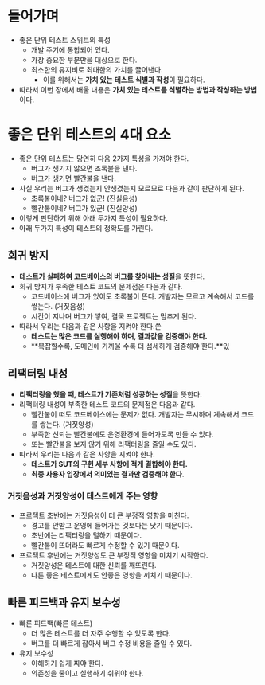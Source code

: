 # 들어가며
* 좋은 단위 테스트 스위트의 특성
  * 개발 주기에 통합되어 있다.
  * 가장 중요한 부분만을 대상으로 한다.
  * 최소한의 유지비로 최대한의 가치를 끌어낸다.
    * 이를 위해서는 **가치 있는 테스트 식별과 작성**이 필요하다.
* 따라서 이번 장에서 배울 내용은 **가치 있는 테스트를 식별하는 방법과 작성하는 방법**이다.

# 좋은 단위 테스트의 4대 요소
* 좋은 단위 테스트는 당연히 다음 2가지 특성을 가져야 한다.
  * 버그가 생기지 않으면 초록불을 낸다.
  * 버그가 생기면 빨간불을 낸다.
* 사실 우리는 버그가 생겼는지 안생겼는지 모르므로 다음과 같이 판단하게 된다.
  * 초록불이네? 버그가 없군! (진실음성)
  * 빨간불이네? 버그가 있군! (진실양성)
* 이렇게 판단하기 위해 아래 두가지 특성이 필요하다.
* 아래 두가지 특성이 테스트의 정확도를 가린다.

## 회귀 방지
* **테스트가 실패하여 코드베이스의 버그를 찾아내는 성질**을 뜻한다.
* 회귀 방지가 부족한 테스트 코드의 문제점은 다음과 같다.
  * 코드베이스에 버그가 있어도 초록불이 뜬다. 개발자는 모르고 계속해서 코드를 쌓는다. (거짓음성)
  * 시간이 지나며 버그가 쌓여, 결국 프로젝트는 멈추게 된다.
* 따라서 우리는 다음과 같은 사항을 지켜야 한다.쓴
  * **테스트는 많은 코드를 실행해야 하며, 결과값을 검증해야 한다.**
  * **복잡할수록, 도메인에 가까울 수록 더 섬세하게 검증해야 한다.**있

## 리팩터링 내성
* **리팩터링을 했을 때, 테스트가 기존처럼 성공하는 성질**을 뜻한다.
* 리팩터링 내성이 부족한 테스트 코드의 문제점은 다음과 같다.
  * 빨간불이 떠도 코드베이스에는 문제가 없다. 개발자는 무시하며 계속해서 코드를 쌓는다. (거짓양성)
  * 부족한 신뢰는 빨간불에도 운영환경에 들어가도록 만들 수 있다.
  * 또는 빨간불을 보지 않기 위해 리팩터링을 줄일 수도 있다.
* 따라서 우리는 다음과 같은 사항을 지켜야 한다.
  * **테스트가 SUT의 구현 세부 사항에 적게 결합해야 한다.**
  * **최종 사용자 입장에서 의미있는 결과만 검증해야 한다.**

### 거짓음성과 거짓양성이 테스트에게 주는 영향
* 프로젝트 초반에는 거짓음성이 더 큰 부정적 영향을 미친다.
  * 경고를 안받고 운영에 들어가는 것보다는 낫기 때문이다.
  * 초반에는 리팩터링을 덜하기 때문이다.
  * 빨간불이 뜨더라도 빠르게 수정할 수 있기 때문이다.
* 프로젝트 후반에는 거짓양성도 큰 부정적 영향을 미치기 시작한다.
  * 거짓양성은 테스트에 대한 신뢰를 깨뜨린다.
  * 다른 좋은 테스트에게도 안좋은 영향을 끼치기 때문이다.

## 빠른 피드백과 유지 보수성
* 빠른 피드백(빠른 테스트)
  * 더 많은 테스트를 더 자주 수행할 수 있도록 한다.
  * 버그를 더 빠르게 잡아서 버그 수정 비용을 줄일 수 있다.
* 유지 보수성
  * 이해하기 쉽게 짜야 한다.
  * 의존성을 줄이고 실행하기 쉬워야 한다.
